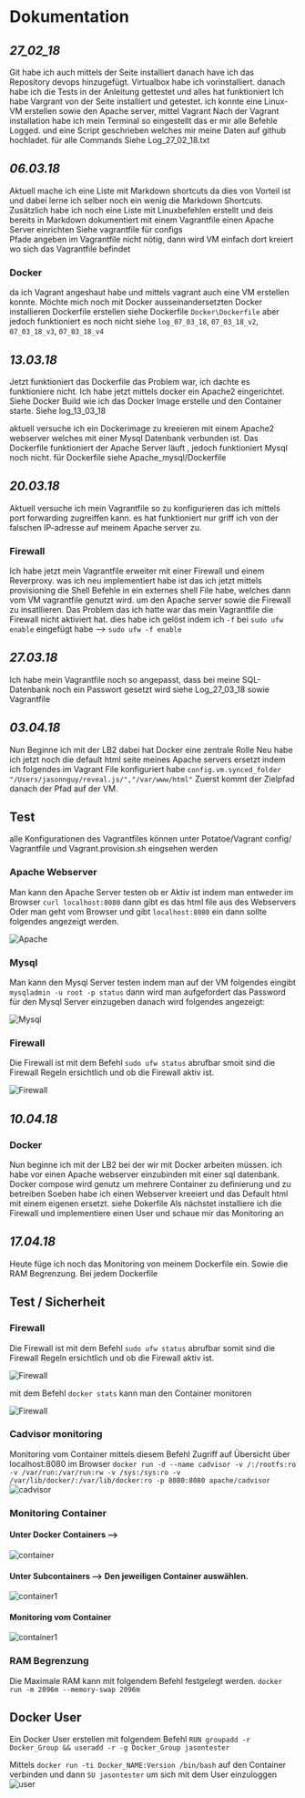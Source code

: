 # Dokumentation

## _27_02_18_  
Git habe ich auch mittels der Seite installiert
danach have ich das Repository devops hinzugefügt.
Virtualbox habe ich vorinstalliert.
danach habe ich die Tests in der Anleitung gettestet und alles hat funktioniert
Ich habe Vargrant von der Seite installiert und getestet.
ich konnte eine Linux-VM erstellen sowie den Apache server, mittel Vagrant
Nach der Vagrant installation habe ich mein Terminal so eingestellt das er mir alle Befehle Logged.
und eine Script geschrieben welches mir meine Daten auf github hochladet.
für alle Commands Siehe Log_27_02_18.txt

## _06.03.18_  
Aktuell mache ich eine Liste mit Markdown shortcuts da dies von Vorteil ist und dabei lerne ich selber noch ein wenig die Markdown Shortcuts.
Zusätzlich habe ich noch eine Liste mit Linuxbefehlen erstellt und deis bereits in Markdown dokumentiert
mit einem Vagrantfile einen Apache Server einrichten
Siehe vagrantfile für configs  
Pfade angeben im Vagrantfile nicht nötig, dann wird VM einfach dort kreiert wo sich das Vagrantfile befindet

### Docker
da ich Vagrant angeshaut habe und mittels vagrant auch eine VM erstellen konnte.
Möchte mich noch mit Docker ausseinandersetzten
Docker installieren
Dockerfile erstellen
siehe Dockerfile `Docker\Dockerfile`
aber jedoch funktioniert es noch nicht siehe `log_07_03_18`, `07_03_18_v2`, `07_03_18_v3`, `07_03_18_v4`

## _13.03.18_
Jetzt funktioniert das Dockerfile das Problem war, ich dachte es funktioniere nicht.
Ich habe jetzt mittels docker ein Apache2 eingerichtet.
Siehe Docker Build wie ich das Docker Image erstelle und den Container starte.
Siehe log_13_03_18

aktuell versuche ich ein Dockerimage zu kreeieren mit einem Apache2 webserver welches mit einer Mysql Datenbank verbunden ist.
Das Dockerfile funktioniert der Apache Server läuft , jedoch funktioniert Mysql noch nicht. für Dockerfile siehe Apache_mysql/Dockerfile

## _20.03.18_
Aktuell versuche ich mein Vagrantfile so zu konfigurieren das ich mittels port forwarding zugreiffen kann.
es hat funktioniert nur griff ich von der falschen IP-adresse auf meinem Apache server zu.
### Firewall
Ich habe jetzt mein Vagrantfile erweiter mit einer Firewall und einem Reverproxy.
was ich neu implementiert habe ist das ich jetzt mittels provisioning die Shell Befehle in ein externes shell File habe, welches dann vom VM vagrantfile genutzt wird. um den Apache server sowie die Firewall zu insatllieren.
Das Problem das ich hatte war das mein Vagrantfile die Firewall nicht aktiviert hat.
dies habe ich gelöst indem ich `-f` bei `sudo ufw enable` eingefügt habe --> `sudo ufw -f enable`

## _27.03.18_
Ich habe mein Vagrantfile noch so angepasst, dass bei meine SQL-Datenbank noch ein Passwort gesetzt wird
siehe Log_27_03_18 sowie Vagrantfile 

## _03.04.18_  

Nun Beginne ich mit der LB2 dabei hat Docker eine zentrale Rolle
Neu habe ich jetzt noch die default html seite meines Apache servers ersetzt indem ich folgendes im Vagrant File konfiguriert habe
`config.vm.synced_folder "/Users/jasonnguy/reveal.js/","/var/www/html"`
 Zuerst kommt der Zielpfad danach der Pfad auf der VM.
 
## Test
alle Konfigurationen des Vagrantfiles können unter Potatoe/Vagrant config/ Vagrantfile und Vagrant.provision.sh eingsehen werden

### Apache Webserver

Man kann den Apache Server testen ob er Aktiv ist indem man entweder im Browser
`curl localhost:8080`
dann gibt es das html file aus des Webservers
Oder man geht vom Browser und gibt `localhost:8080` ein dann sollte folgendes angezeigt werden.

![Apache](apache.jpg)

### Mysql

Man kann den Mysql Server testen indem man auf der VM
folgendes eingibt `mysqladmin -u root -p status`
dann wird man aufgefordert das Password für den Mysql Server einzugeben
danach wird folgendes angezeigt:

![Mysql](mysql.jpg)


### Firewall
Die Firewall ist mit dem Befehl  `sudo ufw status` abrufbar smoit sind die Firewall Regeln ersichtlich und ob die Firewall aktiv ist.

![Firewall](fire.jpg)

## _10.04.18_  

### Docker
Nun beginne ich mit der LB2 bei der wir mit Docker arbeiten müssen.
ich habe vor einen Apache webserver einzubinden mit einer sql datenbank.
Docker compose wird genutz um mehrere Container  zu definierung und zu betreiben
Soeben habe ich einen Webserver kreeiert und das Default html mit einem eigenen ersetzt. siehe Dokerfile
Als nächstet installiere ich die Firewall und implementiere einen User und schaue mir das Monitoring an

## _17.04.18_  
Heute füge ich noch das Monitoring von meinem Dockerfile ein. Sowie die RAM Begrenzung. Bei jedem Dockerfile

## Test / Sicherheit


### Firewall
Die Firewall ist mit dem Befehl  `sudo ufw status` abrufbar somit sind die Firewall Regeln ersichtlich und ob die Firewall aktiv ist.

![Firewall](ufw.jpg)

mit dem Befehl 
`docker stats` kann man den Container monitoren

![Firewall](stats.jpg)


### Cadvisor monitoring 
Monitoring vom Container mittels diesem Befehl
Zugriff auf Übersicht über localhost:8080 im Browser
`docker run -d --name cadvisor -v /:/rootfs:ro -v /var/run:/var/run:rw -v /sys:/sys:ro -v /var/lib/docker/:/var/lib/docker:ro -p 8080:8080 apache/cadvisor`
![cadvisor](cadvisor.jpg)


### Monitoring Container
#### Unter **Docker Containers** --> 
![container](container.jpg)


#### Unter **Subcontainers** --> Den jeweiligen Container auswählen.
![container1](container1.jpg)


#### Monitoring vom Container
![container1](container2.jpg)

### RAM Begrenzung
Die Maximale RAM kann mit folgendem Befehl festgelegt werden.
`docker run -m 2096m --memory-swap 2096m`

## Docker User
Ein Docker User erstellen mit folgendem Befehl
`RUN groupadd -r Docker_Group && useradd -r -g Docker_Group jasontester`

Mittels `docker run -ti Docker_NAME:Version /bin/bash` auf den Container verbinden und dann `SU jasontester` um sich mit dem User einzuloggen
![user](user.jpg)